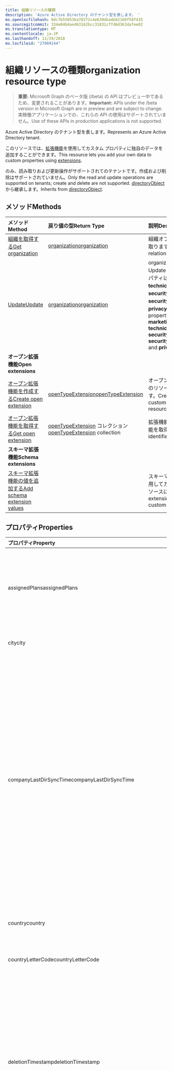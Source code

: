 ```yaml
---
title: 組織リソースの種類
description: 'Azure Active Directory のテナント型を表します。 '
ms.openlocfilehash: 0dc7b55053ba70272c4e639dba4b62160f58f435
ms.sourcegitcommit: 334e84b4aed63162bcc31831cffd6d363dafee02
ms.translationtype: MT
ms.contentlocale: ja-JP
ms.lasthandoff: 11/29/2018
ms.locfileid: "27069144"
---
```

# <a name="organization-resource-type"></a><span data-ttu-id="be4fe-103">組織リソースの種類</span><span class="sxs-lookup"><span data-stu-id="be4fe-103">organization resource type</span></span>

> <span data-ttu-id="be4fe-104">**重要:** Microsoft Graph のベータ版 (/beta) の API はプレビュー中であるため、変更されることがあります。</span><span class="sxs-lookup"><span data-stu-id="be4fe-104">**Important:** APIs under the /beta version in Microsoft Graph are in preview and are subject to change.</span></span> <span data-ttu-id="be4fe-105">実稼働アプリケーションでの、これらの API の使用はサポートされていません。</span><span class="sxs-lookup"><span data-stu-id="be4fe-105">Use of these APIs in production applications is not supported.</span></span>

<span data-ttu-id="be4fe-106">Azure Active Directory のテナント型を表します。</span><span class="sxs-lookup"><span data-stu-id="be4fe-106">Represents an Azure Active Directory tenant.</span></span> 

<span data-ttu-id="be4fe-107">このリソースでは、[拡張機能](/graph/extensibility-overview)を使用してカスタム プロパティに独自のデータを追加することができます。</span><span class="sxs-lookup"><span data-stu-id="be4fe-107">This resource lets you add your own data to custom properties using [extensions](/graph/extensibility-overview).</span></span>

<span data-ttu-id="be4fe-108">のみ、読み取りおよび更新操作がサポートされてのテナントです。作成および削除はサポートされていません。</span><span class="sxs-lookup"><span data-stu-id="be4fe-108">Only the read and update operations are supported on tenants; create and delete are not supported.</span></span> <span data-ttu-id="be4fe-109">[directoryObject](directoryobject.md) から継承します。</span><span class="sxs-lookup"><span data-stu-id="be4fe-109">Inherits from [directoryObject](directoryobject.md).</span></span>

## <a name="methods"></a><span data-ttu-id="be4fe-110">メソッド</span><span class="sxs-lookup"><span data-stu-id="be4fe-110">Methods</span></span>

| <span data-ttu-id="be4fe-111">メソッド</span><span class="sxs-lookup"><span data-stu-id="be4fe-111">Method</span></span>       | <span data-ttu-id="be4fe-112">戻り値の型</span><span class="sxs-lookup"><span data-stu-id="be4fe-112">Return Type</span></span>  |<span data-ttu-id="be4fe-113">説明</span><span class="sxs-lookup"><span data-stu-id="be4fe-113">Description</span></span>|
|:---------------|:--------|:----------|
|[<span data-ttu-id="be4fe-114">組織を取得する</span><span class="sxs-lookup"><span data-stu-id="be4fe-114">Get organization</span></span>](../api/organization-get.md) | [<span data-ttu-id="be4fe-115">organization</span><span class="sxs-lookup"><span data-stu-id="be4fe-115">organization</span></span>](organization.md) |<span data-ttu-id="be4fe-116">組織オブジェクトのプロパティと関係を読み取ります。</span><span class="sxs-lookup"><span data-stu-id="be4fe-116">Read properties and relationships of organization object.</span></span>|
|[<span data-ttu-id="be4fe-117">Update</span><span class="sxs-lookup"><span data-stu-id="be4fe-117">Update</span></span>](../api/organization-update.md) | [<span data-ttu-id="be4fe-118">organization</span><span class="sxs-lookup"><span data-stu-id="be4fe-118">organization</span></span>](organization.md)  |<span data-ttu-id="be4fe-119">organization オブジェクトを更新します。</span><span class="sxs-lookup"><span data-stu-id="be4fe-119">Update organization object.</span></span> <span data-ttu-id="be4fe-120">更新できるプロパティは、**marketingNotificationMails**、**technicalNotificationMails**、**securityComplianceNotificationMails**、**securityComplianceNotificationPhones**、**privacyProfile** のみです。</span><span class="sxs-lookup"><span data-stu-id="be4fe-120">The only properties that can be updated are: **marketingNotificationMails**, **technicalNotificationMails**, **securityComplianceNotificationMails**, **securityComplianceNotificationPhones** and **privacyProfile**.</span></span> |
|<span data-ttu-id="be4fe-121">**オープン拡張機能**</span><span class="sxs-lookup"><span data-stu-id="be4fe-121">**Open extensions**</span></span>| | |
|[<span data-ttu-id="be4fe-122">オープン拡張機能を作成する</span><span class="sxs-lookup"><span data-stu-id="be4fe-122">Create open extension</span></span>](../api/opentypeextension-post-opentypeextension.md) |[<span data-ttu-id="be4fe-123">openTypeExtension</span><span class="sxs-lookup"><span data-stu-id="be4fe-123">openTypeExtension</span></span>](opentypeextension.md)| <span data-ttu-id="be4fe-124">オープン拡張機能を作成し、新規または既存のリソースにカスタム プロパティを追加します。</span><span class="sxs-lookup"><span data-stu-id="be4fe-124">Create an open extension and add custom properties to a new or existing resource.</span></span>|
|[<span data-ttu-id="be4fe-125">オープン拡張機能を取得する</span><span class="sxs-lookup"><span data-stu-id="be4fe-125">Get open extension</span></span>](../api/opentypeextension-get.md) |<span data-ttu-id="be4fe-126">[openTypeExtension](opentypeextension.md) コレクション</span><span class="sxs-lookup"><span data-stu-id="be4fe-126">[openTypeExtension](opentypeextension.md) collection</span></span>| <span data-ttu-id="be4fe-127">拡張機能の名前で識別されるオープン拡張機能を取得します。</span><span class="sxs-lookup"><span data-stu-id="be4fe-127">Get an open extension identified by the extension name.</span></span>|
|<span data-ttu-id="be4fe-128">**スキーマ拡張機能**</span><span class="sxs-lookup"><span data-stu-id="be4fe-128">**Schema extensions**</span></span>| | |
|[<span data-ttu-id="be4fe-129">スキーマ拡張機能の値を追加する</span><span class="sxs-lookup"><span data-stu-id="be4fe-129">Add schema extension values</span></span>](/graph/extensibility-schema-groups) || <span data-ttu-id="be4fe-130">スキーマ拡張機能の定義を作成し、それを使用してカスタマイズされた種類のデータをリソースに追加します。</span><span class="sxs-lookup"><span data-stu-id="be4fe-130">Create a schema extension definition and then use it to add custom typed data to a resource.</span></span>|

## <a name="properties"></a><span data-ttu-id="be4fe-131">プロパティ</span><span class="sxs-lookup"><span data-stu-id="be4fe-131">Properties</span></span>
| <span data-ttu-id="be4fe-132">プロパティ</span><span class="sxs-lookup"><span data-stu-id="be4fe-132">Property</span></span>     | <span data-ttu-id="be4fe-133">型</span><span class="sxs-lookup"><span data-stu-id="be4fe-133">Type</span></span>   |<span data-ttu-id="be4fe-134">説明</span><span class="sxs-lookup"><span data-stu-id="be4fe-134">Description</span></span>|
|:---------------|:--------|:----------|
|<span data-ttu-id="be4fe-135">assignedPlans</span><span class="sxs-lookup"><span data-stu-id="be4fe-135">assignedPlans</span></span>|<span data-ttu-id="be4fe-136">[assignedPlan](assignedplan.md) コレクション</span><span class="sxs-lookup"><span data-stu-id="be4fe-136">[assignedPlan](assignedplan.md) collection</span></span>|<span data-ttu-id="be4fe-p104">テナントに関連付けられているサービス プランのコレクション。null 許容ではありません。</span><span class="sxs-lookup"><span data-stu-id="be4fe-p104">The collection of service plans associated with the tenant. Not nullable.</span></span>            |
|<span data-ttu-id="be4fe-139">city</span><span class="sxs-lookup"><span data-stu-id="be4fe-139">city</span></span>|<span data-ttu-id="be4fe-140">String</span><span class="sxs-lookup"><span data-stu-id="be4fe-140">String</span></span>| <span data-ttu-id="be4fe-141">組織の住所の市区町村名</span><span class="sxs-lookup"><span data-stu-id="be4fe-141">City name of the address for the organization</span></span> |
|<span data-ttu-id="be4fe-142">companyLastDirSyncTime</span><span class="sxs-lookup"><span data-stu-id="be4fe-142">companyLastDirSyncTime</span></span>|<span data-ttu-id="be4fe-143">DateTimeOffset</span><span class="sxs-lookup"><span data-stu-id="be4fe-143">DateTimeOffset</span></span>|<span data-ttu-id="be4fe-p105">テナントがオンプレミスのディレクトリと最後に同期した日時。Timestamp 型は、ISO 8601 形式を使用して日付と時刻の情報を表し、必ず UTC 時間です。たとえば、2014 年 1 月 1 日午前 0 時 (UTC) は、次のようになります。`'2014-01-01T00:00:00Z'`</span><span class="sxs-lookup"><span data-stu-id="be4fe-p105">The time and date at which the tenant was last synced with the on-premise directory.The Timestamp type represents date and time information using ISO 8601 format and is always in UTC time. For example, midnight UTC on Jan 1, 2014 would look like this: `'2014-01-01T00:00:00Z'`</span></span>|
|<span data-ttu-id="be4fe-146">country</span><span class="sxs-lookup"><span data-stu-id="be4fe-146">country</span></span>|<span data-ttu-id="be4fe-147">String</span><span class="sxs-lookup"><span data-stu-id="be4fe-147">String</span></span>| <span data-ttu-id="be4fe-148">組織の住所の国/地域名</span><span class="sxs-lookup"><span data-stu-id="be4fe-148">Country/region name of the address for the organization</span></span> |
|<span data-ttu-id="be4fe-149">countryLetterCode</span><span class="sxs-lookup"><span data-stu-id="be4fe-149">countryLetterCode</span></span>|<span data-ttu-id="be4fe-150">String</span><span class="sxs-lookup"><span data-stu-id="be4fe-150">String</span></span>| <span data-ttu-id="be4fe-151">組織の国/地域の略称</span><span class="sxs-lookup"><span data-stu-id="be4fe-151">Country/region abbreviation for the organization</span></span> |
|<span data-ttu-id="be4fe-152">deletionTimestamp</span><span class="sxs-lookup"><span data-stu-id="be4fe-152">deletionTimestamp</span></span>|<span data-ttu-id="be4fe-153">DateTimeOffset</span><span class="sxs-lookup"><span data-stu-id="be4fe-153">DateTimeOffset</span></span>|<span data-ttu-id="be4fe-p106">Timestamp 型は、ISO 8601 形式を使用して日付と時刻の情報を表し、必ず UTC 時間です。たとえば、2014 年 1 月 1 日午前 0 時 (UTC) は、次のようになります。`'2014-01-01T00:00:00Z'`</span><span class="sxs-lookup"><span data-stu-id="be4fe-p106">The Timestamp type represents date and time information using ISO 8601 format and is always in UTC time. For example, midnight UTC on Jan 1, 2014 would look like this: `'2014-01-01T00:00:00Z'`</span></span>|
|<span data-ttu-id="be4fe-156">dirSyncEnabled</span><span class="sxs-lookup"><span data-stu-id="be4fe-156">dirSyncEnabled</span></span>|<span data-ttu-id="be4fe-157">Boolean</span><span class="sxs-lookup"><span data-stu-id="be4fe-157">Boolean</span></span>|<span data-ttu-id="be4fe-158">このオブジェクトがオンプレミスのディレクトリから同期される場合は **true**。このオブジェクトが最初にオンプレミスのディレクトリから同期されていて、今後は同期されない場合は **false**。このオブジェクトがオンプレミスのディレクトリから一度も同期されたことがない場合は **null** (既定値)。</span><span class="sxs-lookup"><span data-stu-id="be4fe-158">**true** if this object is synced from an on-premises directory; **false** if this object was originally synced from an on-premises directory but is no longer synced; **null** if this object has never been synced from an on-premises directory (default).</span></span>|
|<span data-ttu-id="be4fe-159">displayName</span><span class="sxs-lookup"><span data-stu-id="be4fe-159">displayName</span></span>|<span data-ttu-id="be4fe-160">String</span><span class="sxs-lookup"><span data-stu-id="be4fe-160">String</span></span>|<span data-ttu-id="be4fe-161">テナントの表示名。</span><span class="sxs-lookup"><span data-stu-id="be4fe-161">The display name for the tenant.</span></span>|
|<span data-ttu-id="be4fe-162">id</span><span class="sxs-lookup"><span data-stu-id="be4fe-162">id</span></span>|<span data-ttu-id="be4fe-163">String</span><span class="sxs-lookup"><span data-stu-id="be4fe-163">String</span></span>|<span data-ttu-id="be4fe-p107">テナントの一意識別子。[directoryObject](directoryobject.md) から継承されます。キー。null 許容ではありません。読み取り専用です。</span><span class="sxs-lookup"><span data-stu-id="be4fe-p107">The unique identifier for the tenant. Inherited from [directoryObject](directoryobject.md). Key. Not nullable. Read-only.</span></span>|
|<span data-ttu-id="be4fe-169">isMultipleDataLocationsForServicesEnabled</span><span class="sxs-lookup"><span data-stu-id="be4fe-169">isMultipleDataLocationsForServicesEnabled</span></span>|<span data-ttu-id="be4fe-170">ブール値</span><span class="sxs-lookup"><span data-stu-id="be4fe-170">Boolean</span></span>|<span data-ttu-id="be4fe-171">**true の**場合組織は、複数地域で有効になっています。複数地域が有効な場合は**false**の組織ではありません。**null**(既定値)。</span><span class="sxs-lookup"><span data-stu-id="be4fe-171">**true** if organization is Multi-Geo enabled; **false** if organization is not Multi-Geo enabled; **null** (default).</span></span> <span data-ttu-id="be4fe-172">読み取り専用。</span><span class="sxs-lookup"><span data-stu-id="be4fe-172">Read-only.</span></span> <span data-ttu-id="be4fe-173">詳細については、[オンラインの複数の地域 OneDrive](https://docs.microsoft.com/sharepoint/dev/solution-guidance/multigeo-introduction)を参照してください。</span><span class="sxs-lookup"><span data-stu-id="be4fe-173">For more information, see [OneDrive Online Multi-Geo](https://docs.microsoft.com/sharepoint/dev/solution-guidance/multigeo-introduction).</span></span>|
|<span data-ttu-id="be4fe-174">marketingNotificationEmails</span><span class="sxs-lookup"><span data-stu-id="be4fe-174">marketingNotificationEmails</span></span>|<span data-ttu-id="be4fe-175">String コレクション</span><span class="sxs-lookup"><span data-stu-id="be4fe-175">String collection</span></span>| <span data-ttu-id="be4fe-176">null 許容ではありません。</span><span class="sxs-lookup"><span data-stu-id="be4fe-176">Not nullable.</span></span>            |
|<span data-ttu-id="be4fe-177">objectType</span><span class="sxs-lookup"><span data-stu-id="be4fe-177">objectType</span></span>|<span data-ttu-id="be4fe-178">String</span><span class="sxs-lookup"><span data-stu-id="be4fe-178">String</span></span>|<span data-ttu-id="be4fe-p109">オブジェクトの種類を識別する文字列です。テナントの場合、値は常に「会社」です。</span><span class="sxs-lookup"><span data-stu-id="be4fe-p109">A string that identifies the object type. For tenants the value is always “Company”.</span></span> |
|<span data-ttu-id="be4fe-181">postalCode</span><span class="sxs-lookup"><span data-stu-id="be4fe-181">postalCode</span></span>|<span data-ttu-id="be4fe-182">String</span><span class="sxs-lookup"><span data-stu-id="be4fe-182">String</span></span>| <span data-ttu-id="be4fe-183">組織の住所の郵便番号</span><span class="sxs-lookup"><span data-stu-id="be4fe-183">Postal code of the address for the organization</span></span> |
|<span data-ttu-id="be4fe-184">preferredLanguage</span><span class="sxs-lookup"><span data-stu-id="be4fe-184">preferredLanguage</span></span>|<span data-ttu-id="be4fe-185">String</span><span class="sxs-lookup"><span data-stu-id="be4fe-185">String</span></span>| <span data-ttu-id="be4fe-186">組織の優先言語。</span><span class="sxs-lookup"><span data-stu-id="be4fe-186">The preferred language for the organization.</span></span> <span data-ttu-id="be4fe-187">ISO 639-1 コードに従う必要があります (例: "en")。</span><span class="sxs-lookup"><span data-stu-id="be4fe-187">Should follow ISO 639-1 Code; for example "en".</span></span> |
|<span data-ttu-id="be4fe-188">privacyProfile</span><span class="sxs-lookup"><span data-stu-id="be4fe-188">privacyProfile</span></span>|[<span data-ttu-id="be4fe-189">privacyProfile</span><span class="sxs-lookup"><span data-stu-id="be4fe-189">privacyProfile</span></span>](privacyprofile.md)| <span data-ttu-id="be4fe-190">組織のプライバシー プロファイル。</span><span class="sxs-lookup"><span data-stu-id="be4fe-190">The privacy profile of an organization.</span></span>            |
|<span data-ttu-id="be4fe-191">provisionedPlans</span><span class="sxs-lookup"><span data-stu-id="be4fe-191">provisionedPlans</span></span>|<span data-ttu-id="be4fe-192">[ProvisionedPlan](provisionedplan.md) コレクション</span><span class="sxs-lookup"><span data-stu-id="be4fe-192">[ProvisionedPlan](provisionedplan.md) collection</span></span>| <span data-ttu-id="be4fe-193">null 許容ではありません。</span><span class="sxs-lookup"><span data-stu-id="be4fe-193">Not nullable.</span></span>            |
|<span data-ttu-id="be4fe-194">provisioningErrors</span><span class="sxs-lookup"><span data-stu-id="be4fe-194">provisioningErrors</span></span>|<span data-ttu-id="be4fe-195">ProvisioningError コレクション</span><span class="sxs-lookup"><span data-stu-id="be4fe-195">ProvisioningError collection</span></span>| <span data-ttu-id="be4fe-196">null 許容ではありません。</span><span class="sxs-lookup"><span data-stu-id="be4fe-196">Not nullable.</span></span>            |
|<span data-ttu-id="be4fe-197">securityComplianceNotificationMails</span><span class="sxs-lookup"><span data-stu-id="be4fe-197">securityComplianceNotificationMails</span></span>|<span data-ttu-id="be4fe-198">String コレクション</span><span class="sxs-lookup"><span data-stu-id="be4fe-198">String collection</span></span>||
|<span data-ttu-id="be4fe-199">securityComplianceNotificationPhones</span><span class="sxs-lookup"><span data-stu-id="be4fe-199">securityComplianceNotificationPhones</span></span>|<span data-ttu-id="be4fe-200">String コレクション</span><span class="sxs-lookup"><span data-stu-id="be4fe-200">String collection</span></span>||
|<span data-ttu-id="be4fe-201">state</span><span class="sxs-lookup"><span data-stu-id="be4fe-201">state</span></span>|<span data-ttu-id="be4fe-202">String</span><span class="sxs-lookup"><span data-stu-id="be4fe-202">String</span></span>| <span data-ttu-id="be4fe-203">組織の住所の都道府県名</span><span class="sxs-lookup"><span data-stu-id="be4fe-203">State name of the address for the organization</span></span> |
|<span data-ttu-id="be4fe-204">street</span><span class="sxs-lookup"><span data-stu-id="be4fe-204">street</span></span>|<span data-ttu-id="be4fe-205">String</span><span class="sxs-lookup"><span data-stu-id="be4fe-205">String</span></span>| <span data-ttu-id="be4fe-206">組織の住所の番地</span><span class="sxs-lookup"><span data-stu-id="be4fe-206">Street name of the address for organization</span></span> |
|<span data-ttu-id="be4fe-207">technicalNotificationMails</span><span class="sxs-lookup"><span data-stu-id="be4fe-207">technicalNotificationMails</span></span>|<span data-ttu-id="be4fe-208">String コレクション</span><span class="sxs-lookup"><span data-stu-id="be4fe-208">String collection</span></span>| <span data-ttu-id="be4fe-209">null 許容ではありません。</span><span class="sxs-lookup"><span data-stu-id="be4fe-209">Not nullable.</span></span> |
|<span data-ttu-id="be4fe-210">telephoneNumber</span><span class="sxs-lookup"><span data-stu-id="be4fe-210">telephoneNumber</span></span>|<span data-ttu-id="be4fe-211">String</span><span class="sxs-lookup"><span data-stu-id="be4fe-211">String</span></span>| <span data-ttu-id="be4fe-212">組織の電話番号</span><span class="sxs-lookup"><span data-stu-id="be4fe-212">Telephone number for the organization</span></span> |
|<span data-ttu-id="be4fe-213">verifiedDomains</span><span class="sxs-lookup"><span data-stu-id="be4fe-213">verifiedDomains</span></span>|<span data-ttu-id="be4fe-214">[VerifiedDomain](verifieddomain.md) コレクション</span><span class="sxs-lookup"><span data-stu-id="be4fe-214">[VerifiedDomain](verifieddomain.md) collection</span></span>|<span data-ttu-id="be4fe-p111">このテナントに関連付けられているドメインのコレクション。null 許容ではありません。</span><span class="sxs-lookup"><span data-stu-id="be4fe-p111">The collection of domains associated with this tenant. Not nullable.</span></span>            |

## <a name="relationships"></a><span data-ttu-id="be4fe-217">リレーションシップ</span><span class="sxs-lookup"><span data-stu-id="be4fe-217">Relationships</span></span>
<span data-ttu-id="be4fe-218">| 拡張子 |[拡張](extension.md)のコレクション。組織のリソースに対して定義されている、開いている拡張機能のコレクションです。</span><span class="sxs-lookup"><span data-stu-id="be4fe-218">|extensions|[extension](extension.md) collection|The collection of open extensions defined for the organization resource.</span></span> <span data-ttu-id="be4fe-219">Null 許容型です |。</span><span class="sxs-lookup"><span data-stu-id="be4fe-219">Nullable.|</span></span>

## <a name="json-representation"></a><span data-ttu-id="be4fe-220">JSON 表記</span><span class="sxs-lookup"><span data-stu-id="be4fe-220">JSON representation</span></span>

<span data-ttu-id="be4fe-221">以下は、リソースの JSON 表記です</span><span class="sxs-lookup"><span data-stu-id="be4fe-221">Here is a JSON representation of the resource</span></span>

<!-- {
  "blockType": "resource",
  "optionalProperties": [
    "extensions"
  ],
  "keyProperty": "id",
  "@odata.type": "microsoft.graph.organization"
}-->

```json
{
  "assignedPlans": [{"@odata.type": "microsoft.graph.assignedPlan"}],
  "businessPhones": ["string"],
  "city": "string",
  "country": "string",
  "countryLetterCode": "string",
  "displayName": "string",
  "id": "string (identifier)",
  "isMultipleDataLocationsForServicesEnabled": "boolean",
  "marketingNotificationEmails": ["string"],
  "onPremisesLastSyncDateTime": "String (timestamp)",
  "onPremisesSyncEnabled": true,
  "postalCode": "string",
  "preferredLanguage": "string",
  "privacyProfile": {"@odata.type": "microsoft.graph.privacyProfile"},
  "provisionedPlans": [{"@odata.type": "microsoft.graph.provisionedPlan"}],
  "securityComplianceNotificationMails": ["string"],
  "securityComplianceNotificationPhones": ["string"],
  "state": "string",
  "street": "string",
  "technicalNotificationMails": ["string"],
  "verifiedDomains": [{"@odata.type": "microsoft.graph.verifiedDomain"}]
}

```

## <a name="see-also"></a><span data-ttu-id="be4fe-222">関連項目</span><span class="sxs-lookup"><span data-stu-id="be4fe-222">See also</span></span>

- [<span data-ttu-id="be4fe-223">拡張機能を使用してカスタム データをリソースに追加する</span><span class="sxs-lookup"><span data-stu-id="be4fe-223">Add custom data to resources using extensions</span></span>](/graph/extensibility-overview)
- [<span data-ttu-id="be4fe-224">オープン拡張機能を使用してカスタム データをユーザーに追加する</span><span class="sxs-lookup"><span data-stu-id="be4fe-224">Add custom data to users using open extensions</span></span>](/graph/extensibility-open-users)
- [<span data-ttu-id="be4fe-225">スキーマ拡張機能を使用したグループへのカスタム データの追加</span><span class="sxs-lookup"><span data-stu-id="be4fe-225">Add custom data to groups using schema extensions</span></span>](/graph/extensibility-schema-groups)

<!-- uuid: 8fcb5dbc-d5aa-4681-8e31-b001d5168d79
2015-10-25 14:57:30 UTC -->
<!-- {
  "type": "#page.annotation",
  "description": "organization resource",
  "keywords": "",
  "section": "documentation",
  "tocPath": ""
}-->
